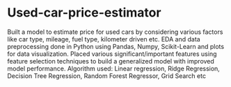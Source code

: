 # Used-car-price-estimator
Built a model to estimate price for used cars by considering various factors like car type, mileage, fuel type, kilometer driven etc. EDA and data preprocessing done in Python using Pandas, Numpy, Scikit-Learn and plots for data visualization. Placed various significant/important features using feature selection techniques to build a generalized model with improved model performance.
Algorithm used: Linear regression, Ridge Regression, Decision Tree Regression, Random Forest Regressor, Grid Search etc
